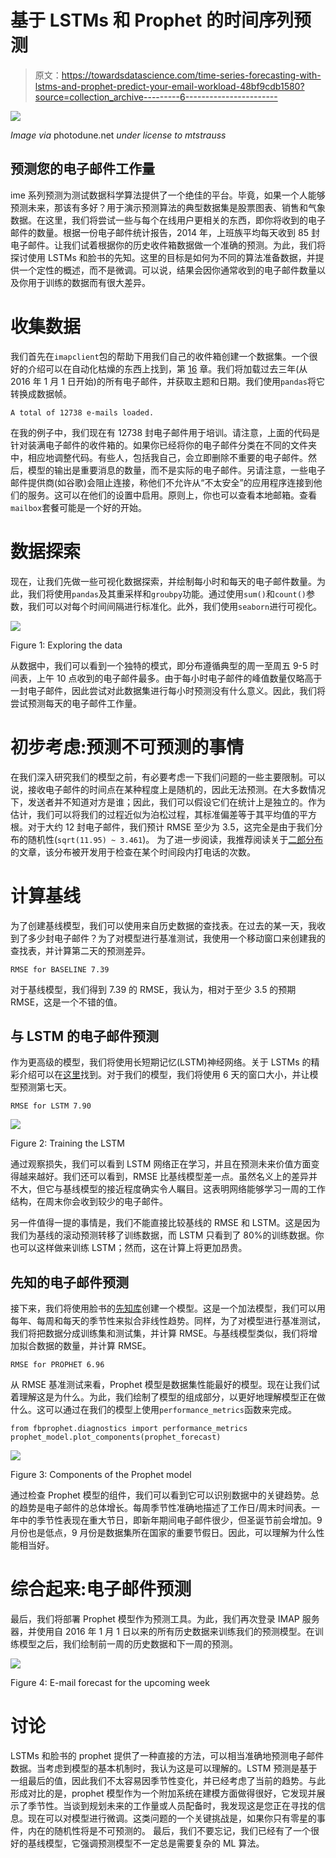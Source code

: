 # 基于 LSTMs 和 Prophet 的时间序列预测

> 原文：<https://towardsdatascience.com/time-series-forecasting-with-lstms-and-prophet-predict-your-email-workload-48bf9cdb1580?source=collection_archive---------6----------------------->

![](img/4497ab5668a2c14178035ddd71f65a9f.png)

*Image via* photodune.net *under license to mtstrauss*

## 预测您的电子邮件工作量

ime 系列预测为测试数据科学算法提供了一个绝佳的平台。毕竟，如果一个人能够预测未来，那该有多好？用于演示预测算法的典型数据集是股票图表、销售和气象数据。在这里，我们将尝试一些与每个在线用户更相关的东西，即你将收到的电子邮件的数量。根据一份电子邮件统计报告，2014 年，上班族平均每天收到 85 封电子邮件。让我们试着根据你的历史收件箱数据做一个准确的预测。为此，我们将探讨使用 LSTMs 和脸书的先知。这里的目标是如何为不同的算法准备数据，并提供一个定性的概述，而不是微调。可以说，结果会因你通常收到的电子邮件数量以及你用于训练的数据而有很大差异。

# 收集数据

我们首先在`imapclient`包的帮助下用我们自己的收件箱创建一个数据集。一个很好的介绍可以在自动化枯燥的东西上找到，第 [16](https://automatetheboringstuff.com/chapter16/) 章。我们将加载过去三年(从 2016 年 1 月 1 日开始)的所有电子邮件，并获取主题和日期。我们使用`pandas`将它转换成数据帧。

```
A total of 12738 e-mails loaded.
```

在我的例子中，我们现在有 12738 封电子邮件用于培训。请注意，上面的代码是针对装满电子邮件的收件箱的。如果你已经将你的电子邮件分类在不同的文件夹中，相应地调整代码。有些人，包括我自己，会立即删除不重要的电子邮件。然后，模型的输出是重要消息的数量，而不是实际的电子邮件。另请注意，一些电子邮件提供商(如谷歌)会阻止连接，称他们不允许从“不太安全”的应用程序连接到他们的服务。这可以在他们的设置中启用。原则上，你也可以查看本地邮箱。查看`mailbox`套餐可能是一个好的开始。

# 数据探索

现在，让我们先做一些可视化数据探索，并绘制每小时和每天的电子邮件数量。为此，我们将使用`pandas`及其重采样和`groubpy`功能。通过使用`sum()`和`count()`参数，我们可以对每个时间间隔进行标准化。此外，我们使用`seaborn`进行可视化。

![](img/73e140fd7f5d9ed7c2424c0522a5d4f3.png)

Figure 1: Exploring the data

从数据中，我们可以看到一个独特的模式，即分布遵循典型的周一至周五 9-5 时间表，上午 10 点收到的电子邮件最多。由于每小时电子邮件的峰值数量仅略高于一封电子邮件，因此尝试对此数据集进行每小时预测没有什么意义。因此，我们将尝试预测每天的电子邮件工作量。

# 初步考虑:预测不可预测的事情

在我们深入研究我们的模型之前，有必要考虑一下我们问题的一些主要限制。可以说，接收电子邮件的时间点在某种程度上是随机的，因此无法预测。在大多数情况下，发送者并不知道对方是谁；因此，我们可以假设它们在统计上是独立的。作为估计，我们可以将我们的过程近似为泊松过程，其标准偏差等于其平均值的平方根。对于大约 12 封电子邮件，我们预计 RMSE 至少为 3.5，这完全是由于我们分布的随机性(`sqrt(11.95) ~ 3.461`)。
为了进一步阅读，我推荐阅读关于[二郎分布](https://en.wikipedia.org/wiki/Erlang_distribution)的文章，该分布被开发用于检查在某个时间段内打电话的次数。

# 计算基线

为了创建基线模型，我们可以使用来自历史数据的查找表。在过去的某一天，我收到了多少封电子邮件？为了对模型进行基准测试，我使用一个移动窗口来创建我的查找表，并计算第二天的预测差异。

```
RMSE for BASELINE 7.39
```

对于基线模型，我们得到 7.39 的 RMSE，我认为，相对于至少 3.5 的预期 RMSE，这是一个不错的值。

## 与 LSTM 的电子邮件预测

作为更高级的模型，我们将使用长短期记忆(LSTM)神经网络。关于 LSTMs 的精彩介绍可以在[这里](https://machinelearningmastery.com/time-series-prediction-lstm-recurrent-neural-networks-python-keras/)找到。对于我们的模型，我们将使用 6 天的窗口大小，并让模型预测第七天。

```
RMSE for LSTM 7.90
```

![](img/c19c75c3f17952b6ac6998884d3913ca.png)

Figure 2: Training the LSTM

通过观察损失，我们可以看到 LSTM 网络正在学习，并且在预测未来价值方面变得越来越好。我们还可以看到，RMSE 比基线模型差一点。虽然名义上的差异并不大，但它与基线模型的接近程度确实令人瞩目。这表明网络能够学习一周的工作结构，在周末你会收到较少的电子邮件。

另一件值得一提的事情是，我们不能直接比较基线的 RMSE 和 LSTM。这是因为我们为基线的滚动预测转移了训练数据，而 LSTM 只看到了 80%的训练数据。你也可以这样做来训练 LSTM；然而，这在计算上将更加昂贵。

## 先知的电子邮件预测

接下来，我们将使用脸书的[先知库](https://github.com/facebook/prophet)创建一个模型。这是一个加法模型，我们可以用每年、每周和每天的季节性来拟合非线性趋势。同样，为了对模型进行基准测试，我们将把数据分成训练集和测试集，并计算 RMSE。与基线模型类似，我们将增加拟合数据的数量，并计算 RMSE。

```
RMSE for PROPHET 6.96
```

从 RMSE 基准测试来看，Prophet 模型是数据集性能最好的模型。现在让我们试着理解这是为什么。为此，我们绘制了模型的组成部分，以更好地理解模型正在做什么。这可以通过在我们的模型上使用`performance_metrics`函数来完成。

```
from fbprophet.diagnostics import performance_metrics
prophet_model.plot_components(prophet_forecast)
```

![](img/aeda8ce06ff21031d932c62a487f64ba.png)

Figure 3: Components of the Prophet model

通过检查 Prophet 模型的组件，我们可以看到它可以识别数据中的关键趋势。总的趋势是电子邮件的总体增长。每周季节性准确地描述了工作日/周末时间表。一年中的季节性表现在重大节日，即新年期间电子邮件很少，但圣诞节前会增加。9 月份也是低点，9 月份是数据集所在国家的重要节假日。因此，可以理解为什么性能相当好。

# 综合起来:电子邮件预测

最后，我们将部署 Prophet 模型作为预测工具。为此，我们再次登录 IMAP 服务器，并使用自 2016 年 1 月 1 日以来的所有历史数据来训练我们的预测模型。在训练模型之后，我们绘制前一周的历史数据和下一周的预测。

![](img/9c4a708935c14efce03a7892c18138ee.png)

Figure 4: E-mail forecast for the upcoming week

# 讨论

LSTMs 和脸书的 prophet 提供了一种直接的方法，可以相当准确地预测电子邮件数据。当考虑到模型的基本机制时，我认为这是可以理解的。LSTM 预测是基于一组最后的值，因此我们不太容易因季节性变化，并已经考虑了当前的趋势。与此形成对比的是，prophet 模型作为一个附加系统在建模方面做得很好，它发现并展示了季节性。当谈到规划未来的工作量或人员配备时，我发现这是您正在寻找的信息。现在可以对模型进行微调。这类问题的一个关键挑战是，如果你只有零星的事件，内在的随机性将是不可预测的。
最后，我们不要忘记，我们已经有了一个很好的基线模型，它强调预测模型不一定总是需要复杂的 ML 算法。